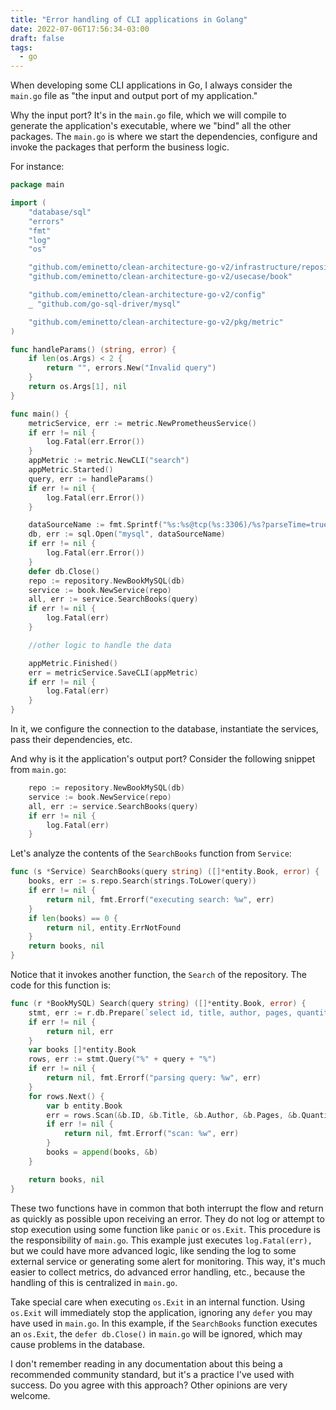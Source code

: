 ```yaml
---
title: "Error handling of CLI applications in Golang"
date: 2022-07-06T17:56:34-03:00
draft: false
tags:
  - go
---
```


When developing some CLI applications in Go, I always consider the `main.go` file as "the input and output port of my application."

Why the input port? It's in the `main.go` file, which we will compile to generate the application's executable, where we "bind" all the other packages. The `main.go` is where we start the dependencies, configure and invoke the packages that perform the business logic.

For instance:

```go
package main

import (
	"database/sql"
	"errors"
	"fmt"
	"log"
	"os"

	"github.com/eminetto/clean-architecture-go-v2/infrastructure/repository"
	"github.com/eminetto/clean-architecture-go-v2/usecase/book"

	"github.com/eminetto/clean-architecture-go-v2/config"
	_ "github.com/go-sql-driver/mysql"

	"github.com/eminetto/clean-architecture-go-v2/pkg/metric"
)

func handleParams() (string, error) {
	if len(os.Args) < 2 {
		return "", errors.New("Invalid query")
	}
	return os.Args[1], nil
}

func main() {
	metricService, err := metric.NewPrometheusService()
	if err != nil {
		log.Fatal(err.Error())
	}
	appMetric := metric.NewCLI("search")
	appMetric.Started()
	query, err := handleParams()
	if err != nil {
		log.Fatal(err.Error())
	}

	dataSourceName := fmt.Sprintf("%s:%s@tcp(%s:3306)/%s?parseTime=true", config.DB_USER, config.DB_PASSWORD, config.DB_HOST, config.DB_DATABASE)
	db, err := sql.Open("mysql", dataSourceName)
	if err != nil {
		log.Fatal(err.Error())
	}
	defer db.Close()
	repo := repository.NewBookMySQL(db)
	service := book.NewService(repo)
	all, err := service.SearchBooks(query)
	if err != nil {
		log.Fatal(err)
	}

	//other logic to handle the data

	appMetric.Finished()
	err = metricService.SaveCLI(appMetric)
	if err != nil {
		log.Fatal(err)
	}
}
```

In it, we configure the connection to the database, instantiate the services, pass their dependencies, etc.

And why is it the application's output port? Consider the following snippet from `main.go`:

```go
	repo := repository.NewBookMySQL(db)
	service := book.NewService(repo)
	all, err := service.SearchBooks(query)
	if err != nil {
		log.Fatal(err)
	}
```

Let's analyze the contents of the `SearchBooks` function from `Service`:

```go
func (s *Service) SearchBooks(query string) ([]*entity.Book, error) {
	books, err := s.repo.Search(strings.ToLower(query))
	if err != nil {
		return nil, fmt.Errorf("executing search: %w", err)
	}
	if len(books) == 0 {
		return nil, entity.ErrNotFound
	}
	return books, nil
}
```

Notice that it invokes another function, the `Search` of the repository. The code for this function is:

```go
func (r *BookMySQL) Search(query string) ([]*entity.Book, error) {
	stmt, err := r.db.Prepare(`select id, title, author, pages, quantity, created_at from book where title like ?`)
	if err != nil {
		return nil, err
	}
	var books []*entity.Book
	rows, err := stmt.Query("%" + query + "%")
	if err != nil {
		return nil, fmt.Errorf("parsing query: %w", err)
	}
	for rows.Next() {
		var b entity.Book
		err = rows.Scan(&b.ID, &b.Title, &b.Author, &b.Pages, &b.Quantity, &b.CreatedAt)
		if err != nil {
			return nil, fmt.Errorf("scan: %w", err)
		}
		books = append(books, &b)
	}

	return books, nil
}
```

These two functions have in common that both interrupt the flow and return as quickly as possible upon receiving an error. They do not log or attempt to stop execution using some function like `panic` or `os.Exit`. This procedure is the responsibility of `main.go`. This example just executes `log.Fatal(err),` but we could have more advanced logic, like sending the log to some external service or generating some alert for monitoring. This way, it's much easier to collect metrics, do advanced error handling, etc., because the handling of this is centralized in `main.go`.

Take special care when executing `os.Exit` in an internal function. Using `os.Exit` will immediately stop the application, ignoring any `defer` you may have used in `main.go`. In this example, if the `SearchBooks` function executes an `os.Exit`, the `defer db.Close()` in `main.go` will be ignored, which may cause problems in the database.

I don't remember reading in any documentation about this being a recommended community standard, but it's a practice I've used with success. Do you agree with this approach? Other opinions are very welcome.
